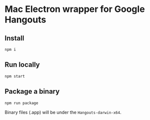 # Mac Electron wrapper for Google Hangouts

## Install

```shell
npm i
```

## Run locally

```shell
npm start
```

## Package a binary

```shell
npm run package
```

Binary files (.app) will be under the `Hangouts-darwin-x64`.
